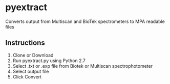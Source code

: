 # pyextract
Converts output from Multiscan and BioTek spectrometers to MPA readable files
## Instructions
1. Clone or Download
2. Run pyextract.py using Python 2.7
3. Select .txt or .exp file from Biotek or Multiscan spectrophotometer
4. Select output file
5. Click Convert
